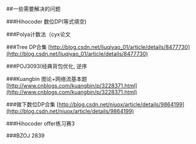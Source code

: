 ##一些需要解决的问题

###Hihocoder 数位DP(等式填空)

###Polya计数法（cyx论文

###Tree DP合集
[http://blog.csdn.net/liuqiyao_01/article/details/8477730](http://blog.csdn.net/liuqiyao_01/article/details/8477730)

###POJ3093(经典背包优化, 逆序

###Kuangbin 图论+网络流基本题
[http://www.cnblogs.com/kuangbin/p/3228371.html](http://www.cnblogs.com/kuangbin/p/3228371.html)

###做下数位DP合集
[http://blog.csdn.net/niuox/article/details/9864199](http://blog.csdn.net/niuox/article/details/9864199)

###Hihocoder offer练习赛3

###BZOJ 2839
